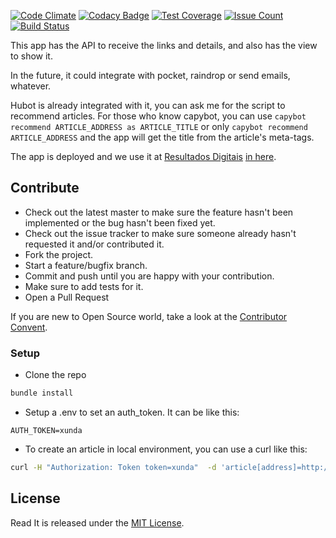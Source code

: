 [![Code Climate](https://codeclimate.com/github/marcelinol/readit_rails/badges/gpa.svg)](https://codeclimate.com/github/marcelinol/readit_rails) [![Codacy Badge](https://api.codacy.com/project/badge/Grade/7217de81c5654e37b6e748cde909915c)](https://www.codacy.com/app/marcelinolucianom/readit_rails?utm_source=github.com&amp;utm_medium=referral&amp;utm_content=marcelinol/readit_rails&amp;utm_campaign=Badge_Grade)  [![Test Coverage](https://codeclimate.com/github/marcelinol/readit_rails/badges/coverage.svg)](https://codeclimate.com/github/marcelinol/readit_rails/coverage) [![Issue Count](https://codeclimate.com/github/marcelinol/readit_rails/badges/issue_count.svg)](https://codeclimate.com/github/marcelinol/readit_rails) [![Build Status](https://travis-ci.org/marcelinol/readit_rails.svg?branch=master)](https://travis-ci.org/marcelinol/readit_rails)

This app has the API to receive the links and details, and also has the view to show it.

In the future, it could integrate with pocket, raindrop or send emails, whatever.

Hubot is already integrated with it, you can ask me for the script to recommend articles.
For those who know capybot, you can use `capybot recommend ARTICLE_ADDRESS as ARTICLE_TITLE` or only `capybot recommend ARTICLE_ADDRESS` and the app will get the title from the article's meta-tags.

The app is deployed and we use it at [Resultados Digitais](https://resultadosdigitais.com.br) [in here](http://readit-rails.herokuapp.com/).

## Contribute

- Check out the latest master to make sure the feature hasn't been implemented or the bug hasn't been fixed yet.
- Check out the issue tracker to make sure someone already hasn't requested it and/or contributed it.
- Fork the project.
- Start a feature/bugfix branch.
- Commit and push until you are happy with your contribution.
- Make sure to add tests for it.
- Open a Pull Request

If you are new to Open Source world, take a look at the [Contributor Convent](http://contributor-covenant.org/).

### Setup

- Clone the repo

```bash
bundle install
```

- Setup a .env to set an auth_token. It can be like this:

```
AUTH_TOKEN=xunda
```

- To create an article in local environment, you can use a curl like this:

```bash
curl -H "Authorization: Token token=xunda"  -d 'article[address]=http://pudim.com.br&article[title]=pudim-testing' http://localhost:3000/api/articles/create
```

## License

Read It is released under the [MIT License](https://opensource.org/licenses/MIT).
